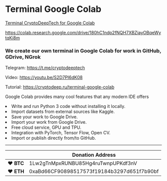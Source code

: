 # Terminal Google Colab


[Terminal CryptoDeepTech for Google Colab](https://colab.research.google.com/drive/180hC1ndp2fNQH7XBZiayOBqeWytqKi8m)

https://colab.research.google.com/drive/180hC1ndp2fNQH7XBZiayOBqeWytqKi8m


### We create our own terminal in Google Colab for work in GitHub, GDrive, NGrok

Telegram: https://t.me/cryptodeeptech

Video: https://youtu.be/S2D7PI6dK08

Tutorial: https://cryptodeep.ru/terminal-google-colab

Google Colab provides many cool features that any modern IDE offers

<li>Write and run Python 3 code without installing it locally.</li>
<li>Import datasets from external sources like Kaggle.</li>
<li>Save your work to Google Drive.</li>
<li>Import your work from Google Drive.</li>
<li>Free cloud service, GPU and TPU.</li>
<li>Integration with PyTorch, Tensor Flow, Open CV.</li>
<li>Import or publish directly from/to GitHub.</li>


----

|  | Donation Address |
| --- | --- |
| ♥ __BTC__ | 1Lw2gTnMpxRUNBU85Hg4ruTwnpUPKdf3nV |
| ♥ __ETH__ | 0xaBd66CF90898517573f19184b3297d651f7b90bf |
